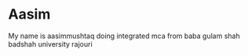 # Aasim
My name is aasimmushtaq doing integrated mca from baba gulam shah badshah  university  rajouri 
